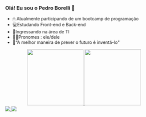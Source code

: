 ### Olá! Eu sou o Pedro Borelli 🤪

- 🖱 Atualmente participando de um bootcamp de programação
- 💻Estudando Front-end e Back-end
- 📲Ingressando na área de TI
- 🧑🏾Pronomes : ele/dele
- 🎈“A melhor maneira de prever o futuro é inventá-lo"

<div align = "center">
  <a href="https://github.com/pedro-borelli">
  <img height = "180em" src = "https://github-readme-stats.vercel.app/api?username=pedro-borelli&show_icons=true&theme=dark&include_all_commits=true&count_private=true" />
  <img height = "180em" src = "https://github-readme-stats.vercel.app/api/top-langs/?username=pedro-borelli&layout=compact&langs_count=7&theme=dark" ></div>
  
  
<div> 
  <a href = "https://mail.google.com/mail/u/0/?tab=rm&ogbl#inbox"> <img src = "https://img.shields.io/badge/-Gmail-%23333?style=for-the-badge&logo=gmail&logoColor=white"target = "_ blank"> </a>
  <a href="https://www.linkedin.com/in/pedro-borelli-9a64231b9/" target="_blank"> <img src = "https://img.shields.io/badge/LinkedIn-0077B5?style=for-the-badge&logo=linkedin&logoColor=white"target =" _ blank "> </a> 
</div>

  
   
  
 
  
